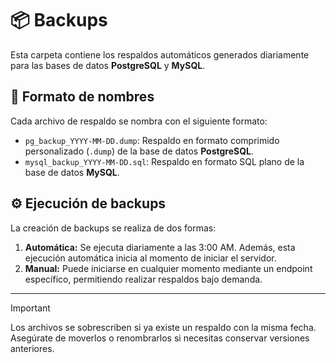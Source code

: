 # 📦 Backups

Esta carpeta contiene los respaldos automáticos generados diariamente para las bases de datos **PostgreSQL** y **MySQL**.

## 📁 Formato de nombres

Cada archivo de respaldo se nombra con el siguiente formato:

- `pg_backup_YYYY-MM-DD.dump`: Respaldo en formato comprimido personalizado (`.dump`) de la base de datos **PostgreSQL**.
- `mysql_backup_YYYY-MM-DD.sql`: Respaldo en formato SQL plano de la base de datos **MySQL**.

## ⚙️ Ejecución de backups

La creación de backups se realiza de dos formas:

1. **Automática:** Se ejecuta diariamente a las 3:00 AM. Además, esta ejecución automática inicia al momento de iniciar el servidor.
2. **Manual:** Puede iniciarse en cualquier momento mediante un endpoint específico, permitiendo realizar respaldos bajo demanda.

---

> [!IMPORTANT]  
> Los archivos se sobrescriben si ya existe un respaldo con la misma fecha. Asegúrate de moverlos o renombrarlos si necesitas conservar versiones anteriores.
